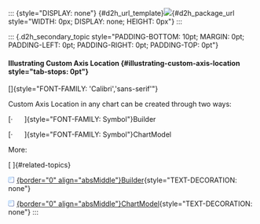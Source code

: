 ::: {style="DISPLAY: none"}
[](ms-xhelp:///?Id=d2h_url_template){#d2h_url_template}![](!package_url!){#d2h_package_url style="WIDTH: 0px; DISPLAY: none; HEIGHT: 0px"}
:::

::: {.d2h_secondary_topic style="PADDING-BOTTOM: 10pt; MARGIN: 0pt; PADDING-LEFT: 0pt; PADDING-RIGHT: 0pt; PADDING-TOP: 0pt"}
#### Illustrating Custom Axis Location {#illustrating-custom-axis-location style="tab-stops: 0pt"}

[]{style="FONT-FAMILY: 'Calibri','sans-serif'"} 

Custom Axis Location in any chart can be created through two ways:

[·      ]{style="FONT-FAMILY: Symbol"}Builder

[·      ]{style="FONT-FAMILY: Symbol"}ChartModel

More:

[ ]{#related-topics}

[![](button.gif){border="0" align="absMiddle"}Builder](ms-xhelp:///?Id=d8d3f3b6-ef4d-48ab-a066-2caa7654f174){style="TEXT-DECORATION: none"}

[![](button.gif){border="0" align="absMiddle"}ChartModel](ms-xhelp:///?Id=079b8538-0567-4d0e-9a31-5334a2f62a03){style="TEXT-DECORATION: none"}
:::
